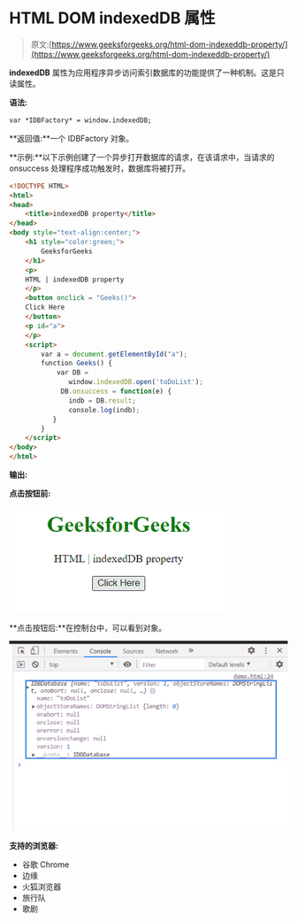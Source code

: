 # HTML DOM indexedDB 属性

> 原文:[https://www.geeksforgeeks.org/html-dom-indexeddb-property/](https://www.geeksforgeeks.org/html-dom-indexeddb-property/)

**indexedDB** 属性为应用程序异步访问索引数据库的功能提供了一种机制。这是只读属性。

**语法:**

```html
var *IDBFactory* = window.indexedDB;
```

**返回值:**一个 IDBFactory 对象。

**示例:**以下示例创建了一个异步打开数据库的请求，在该请求中，当请求的 onsuccess 处理程序成功触发时，数据库将被打开。

```html
<!DOCTYPE HTML> 
<html>  
<head>
    <title>indexedDB property</title>
</head>   
<body style="text-align:center;">
    <h1 style="color:green;">  
        GeeksforGeeks  
    </h1> 
    <p> 
    HTML | indexedDB property
    </p>
    <button onclick = "Geeks()">
    Click Here
    </button>
    <p id="a"> 
    </p>       
    <script> 
        var a = document.getElementById("a");
        function Geeks() {
            var DB = 
               window.indexedDB.open('toDoList');
             DB.onsuccess = function(e) {
               indb = DB.result;
               console.log(indb);
           }
        } 
    </script> 
</body>   
</html>
```

**输出:**

**点击按钮前:**

![](img/da5b135e1afe3f4c3c89ea0b50098763.png)

**点击按钮后:**在控制台中，可以看到对象。

![](img/c5c88427eda5132782b4994391aaa7c3.png)

**支持的浏览器:**

*   谷歌 Chrome
*   边缘
*   火狐浏览器
*   旅行队
*   歌剧